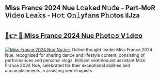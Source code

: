 ## Miss France 2024 Nue L𝚎a𝚔ed N𝚞𝚍e - Part-MoR Vi𝚍𝚎o L𝚎a𝚔s - H𝚘𝚝 O𝚗𝚕yf𝚊ns P𝚑𝚘tos ilJza

# <h2><a href="http://kf317r.oniu.top/?m=Miss+France+2024+Nue">🔗👉 🔴 Miss France 2024 Nue P𝚑ot𝚘𝚜 V𝚒d𝚎o</a></h2>

[![Miss France 2024 Nue Nu𝚍e𝚜](https://i.imgur.com/0qMVB7G.gif)](http://kf317r.oniu.top/?m=Miss+France+2024+Nue)
Online thought leader Miss France 2024 Nue, recognized for sharing dance and lifestyle content, consisting of performances and personal vlogs. Brilliant ventriloquist assistant Miss France 2024 Nue, celebrated for their exceptional abilities and accomplishments in assisting ventriloquists.  
